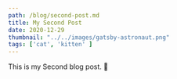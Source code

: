 ```yaml
---
path: /blog/second-post.md
title: My Second Post
date: 2020-12-29
thumbnail: "../../images/gatsby-astronaut.png"
tags: ['cat', 'kitten' ]
---
```


This is my Second blog post. 🥈